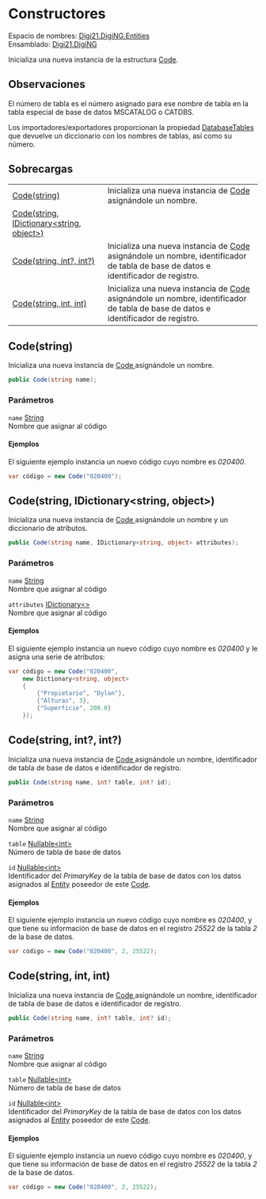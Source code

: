 # Constructores

Espacio de nombres: [Digi21.DigiNG.Entities](../../)\
Ensamblado: [Digi21.DigiNG](../../../)

Inicializa una nueva instancia de la estructura [Code](./).

## Observaciones

El número de tabla es el número asignado para ese nombre de tabla en la tabla especial de base de datos MSCATALOG o CATDBS.

Los importadores/exportadores proporcionan la propiedad [DatabaseTables](../../../digi21.diging.io/interfaces/idrawingfile/propiedades/databasetables.md) que devuelve un diccionario con los nombres de tablas, así como su número.

## Sobrecargas

|                                                                                                                             |                                                                                                                                          |
| --------------------------------------------------------------------------------------------------------------------------- | ---------------------------------------------------------------------------------------------------------------------------------------- |
| [Code(string)](constructores.md#code-string)                                                                                | Inicializa una nueva instancia de [Code ](./)asignándole un nombre.                                                                      |
| [Code(string, IDictionary\<string, object>)](constructores.md#code-string-idictionary-less-than-string-object-greater-than) |                                                                                                                                          |
| [Code(string, int?, int?)](constructores.md#code-string-int-int)                                                            | Inicializa una nueva instancia de [Code ](./)asignándole un nombre, identificador de tabla de base de datos e identificador de registro. |
| [Code(string, int, int)](constructores.md#code-string-int-int-1)                                                            | Inicializa una nueva instancia de [Code ](./)asignándole un nombre, identificador de tabla de base de datos e identificador de registro. |

## Code(string)

Inicializa una nueva instancia de [Code ](./)asignándole un nombre.

```csharp
public Code(string name);
```

### Parámetros

`name` [String](https://docs.microsoft.com/en-us/dotnet/api/system.string?view=net-5.0)\
Nombre que asignar al código

#### Ejemplos

El siguiente ejemplo instancia un nuevo código cuyo nombre es _020400_.

```csharp
var código = new Code("020400");
```

## Code(string, IDictionary\<string, object>)

Inicializa una nueva instancia de [Code ](./)asignándole un nombre y un diccionario de atributos.

```csharp
public Code(string name, IDictionary<string, object> attributes);
```

### Parámetros

`name` [String](https://docs.microsoft.com/en-us/dotnet/api/system.string?view=net-5.0)\
Nombre que asignar al código

`attributes` [IDictionary<>](https://docs.microsoft.com/en-us/dotnet/api/system.collections.generic.idictionary-2?view=net-5.0)\
Nombre que asignar al código

#### Ejemplos

El siguiente ejemplo instancia un nuevo código cuyo nombre es _020400_ y le asigna una serie de atributos:

```csharp
var código = new Code("020400",
    new Dictionary<string, object>
    {
        {"Propietario", "Dylan"},
        {"Alturas", 3},
        {"Superficie", 200.0}
    });
```

## Code(string, int?, int?)

Inicializa una nueva instancia de [Code ](./)asignándole un nombre, identificador de tabla de base de datos e identificador de registro.

```csharp
public Code(string name, int? table, int? id);
```

### Parámetros

`name` [String](https://docs.microsoft.com/en-us/dotnet/api/system.string?view=net-5.0)\
Nombre que asignar al código

`table` [Nullable\<int>](https://docs.microsoft.com/en-us/dotnet/api/system.nullable-1?view=net-5.0)\
Número de tabla de base de datos

`id` [Nullable\<int>](https://docs.microsoft.com/en-us/dotnet/api/system.nullable-1?view=net-5.0)\
Identificador del _PrimaryKey_ de la tabla de base de datos con los datos asignados al [Entity](../entity/) poseedor de este [Code](./).

#### Ejemplos

El siguiente ejemplo instancia un nuevo código cuyo nombre es _020400_, y que tiene su información de base de datos en el registro _25522_ de la tabla _2_ de la base de datos.

```csharp
var código = new Code("020400", 2, 25522);
```

## Code(string, int, int)

Inicializa una nueva instancia de [Code ](./)asignándole un nombre, identificador de tabla de base de datos e identificador de registro.

```csharp
public Code(string name, int? table, int? id);
```

### Parámetros

`name` [String](https://docs.microsoft.com/en-us/dotnet/api/system.string?view=net-5.0)\
Nombre que asignar al código

`table` [Nullable\<int>](https://docs.microsoft.com/en-us/dotnet/api/system.nullable-1?view=net-5.0)\
Número de tabla de base de datos

`id` [Nullable\<int>](https://docs.microsoft.com/en-us/dotnet/api/system.nullable-1?view=net-5.0)\
Identificador del _PrimaryKey_ de la tabla de base de datos con los datos asignados al [Entity](../entity/) poseedor de este [Code](./).

#### Ejemplos

El siguiente ejemplo instancia un nuevo código cuyo nombre es _020400_, y que tiene su información de base de datos en el registro _25522_ de la tabla _2_ de la base de datos.

```csharp
var código = new Code("020400", 2, 25522);
```

##



